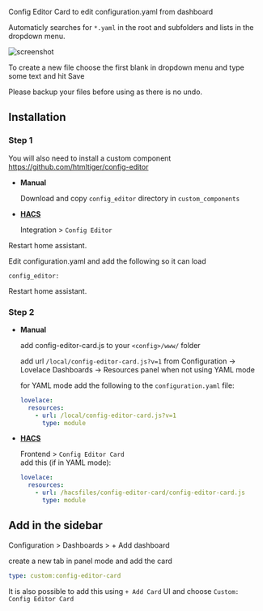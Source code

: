 
Config Editor Card to edit configuration.yaml from dashboard

Automaticly searches for `*.yaml` in the root and subfolders and lists in the dropdown menu.


![screenshot](https://github.com/htmltiger/config-editor-card/raw/main/screenshot.png)

To create a new file choose the first blank in dropdown menu and type some text and hit Save

Please backup your files before using as there is no undo.

## Installation

### Step 1
You will also need to install a custom component https://github.com/htmltiger/config-editor

* **Manual**

  Download and copy `config_editor` directory in `custom_components` 


* **[HACS](https://hacs.xyz/)**

  Integration > `Config Editor`  


Restart home assistant.

Edit configuration.yaml and add the following so it can load
```
config_editor:
```
Restart home assistant.

### Step 2
* **Manual** 
 
  add config-editor-card.js to your `<config>/www/` folder
  
  add url `/local/config-editor-card.js?v=1` from Configuration -> Lovelace Dashboards -> Resources panel when not using YAML mode
  
  for YAML mode add the following to the `configuration.yaml` file:
  ```yaml
  lovelace:
    resources:
      - url: /local/config-editor-card.js?v=1
        type: module
  ```
  

* **[HACS](https://hacs.xyz/)**

  Frontend > `Config Editor Card`  
  add this (if in YAML mode):
  ```yaml
  lovelace:
    resources:
      - url: /hacsfiles/config-editor-card/config-editor-card.js
        type: module
  ```


## Add in the sidebar 

Configuration > Dashboards > + Add dashboard
 
create a new tab in panel mode and add the card
```yaml
type: custom:config-editor-card
```

It is also possible to add this using `+ Add Card` UI and choose `Custom: Config Editor Card`
